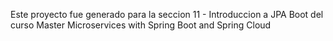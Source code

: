 Este proyecto fue generado para la seccion 11 - Introduccion a JPA Boot del curso Master Microservices with Spring Boot and Spring Cloud
